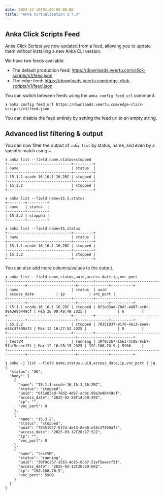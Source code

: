 ```yaml
---
date: 2024-12-10T01:00:00-00:00
title: "Anka Virtualization 3.7.0"
---
```


## Anka Click Scripts Feed

Anka Click Scripts are now updated from a feed, allowing you to update them without installing a new Anka CLI version.

We have two feeds available:

- The default production feed: https://downloads.veertu.com/click-scripts/v1/feed.json
- The edge feed: https://downloads.veertu.com/edge-click-scripts/v1/feed.json

You can switch between feeds using the `anka config feed_url` command.

```
❯ anka config feed_url https://downloads.veertu.com/edge-click-scripts/v1/feed.json
```

You can disable the feed entirely by setting the feed url to an empty string.

## Advanced list filtering & output

You can now filter the output of `anka list` by status, name, and even by a specific match using `=`.
```
❯ anka list --field name,status=stopped
+-----------------------------+---------+
| name                        | status  |
+-----------------------------+---------+
| 15.1.1-xcode-16_16.1_16.2RC | stopped |
+-----------------------------+---------+
| 15.3.2                      | stopped |
+-----------------------------+---------+
```

```
❯ anka list --field name=15.3,status
+--------+---------+
| name   | status  |
+--------+---------+
| 15.3.2 | stopped |
+--------+---------+

❯ anka list --field name=15,status
+-----------------------------+---------+
| name                        | status  |
+-----------------------------+---------+
| 15.1.1-xcode-16_16.1_16.2RC | stopped |
+-----------------------------+---------+
| 15.3.2                      | stopped |
+-----------------------------+---------+
```

You can also add more columns/values to the output.

```
❯ anka list --field name,status,uuid,access_date,ip,vnc_port
+-----------------------------+---------+--------------------------------------+----------------------+--------------+----------+
| name                        | status  | uuid                                 | access_date          | ip           | vnc_port |
+-----------------------------+---------+--------------------------------------+----------------------+--------------+----------+
| 15.1.1-xcode-16_16.1_16.2RC | stopped | 6f1e83ad-70d2-4d87-ac0c-99a3e9b449cf | Feb 28 09:49:49 2025 |              | 0        |
+-----------------------------+---------+--------------------------------------+----------------------+--------------+----------+
| 15.3.2                      | stopped | 70351937-917d-4e13-8ee8-e58c37509a73 | Mar 12 16:27:52 2025 |              | 0        |
+-----------------------------+---------+--------------------------------------+----------------------+--------------+----------+
| testVM                      | running | 39f9c267-1563-4c85-9cb7-51ef5eeecf5f | Mar 12 16:28:19 2025 | 192.168.70.9 | 5900     |
+-----------------------------+---------+--------------------------------------+----------------------+--------------+----------+
```

```
❯ anka -j list --field name,status,uuid,access_date,ip,vnc_port | jq
{
  "status": "OK",
  "body": [
    {
      "name": "15.1.1-xcode-16_16.1_16.2RC",
      "status": "stopped",
      "uuid": "6f1e83ad-70d2-4d87-ac0c-99a3e9b449cf",
      "access_date": "2025-02-28T14:49:49Z",
      "ip": "",
      "vnc_port": 0
    },
    {
      "name": "15.3.2",
      "status": "stopped",
      "uuid": "70351937-917d-4e13-8ee8-e58c37509a73",
      "access_date": "2025-03-12T20:27:52Z",
      "ip": "",
      "vnc_port": 0
    },
    {
      "name": "testVM",
      "status": "running",
      "uuid": "39f9c267-1563-4c85-9cb7-51ef5eeecf5f",
      "access_date": "2025-03-12T20:29:08Z",
      "ip": "192.168.70.9",
      "vnc_port": 5900
    }
  ]
}
```
